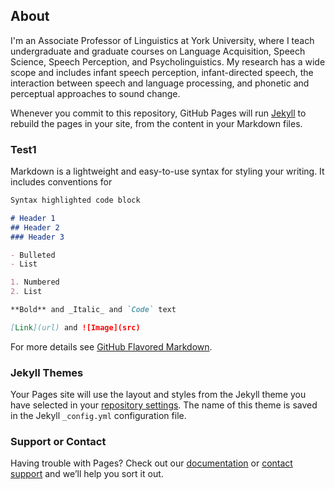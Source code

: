 ## About

I'm an Associate Professor of Linguistics at York University, where I teach undergraduate and graduate courses on Language Acquisition, Speech Science, Speech Perception, and Psycholinguistics. My research has a wide scope and includes infant speech perception, infant-directed speech, the interaction between speech and language processing, and phonetic and perceptual approaches to sound change. 

Whenever you commit to this repository, GitHub Pages will run [Jekyll](https://jekyllrb.com/) to rebuild the pages in your site, from the content in your Markdown files.

### Test1

Markdown is a lightweight and easy-to-use syntax for styling your writing. It includes conventions for

```markdown
Syntax highlighted code block

# Header 1
## Header 2
### Header 3

- Bulleted
- List

1. Numbered
2. List

**Bold** and _Italic_ and `Code` text

[Link](url) and ![Image](src)
```

For more details see [GitHub Flavored Markdown](https://guides.github.com/features/mastering-markdown/).

### Jekyll Themes

Your Pages site will use the layout and styles from the Jekyll theme you have selected in your [repository settings](https://github.com/ch-narayan/ch-narayan.github.io/settings). The name of this theme is saved in the Jekyll `_config.yml` configuration file.

### Support or Contact

Having trouble with Pages? Check out our [documentation](https://docs.github.com/categories/github-pages-basics/) or [contact support](https://github.com/contact) and we’ll help you sort it out.
